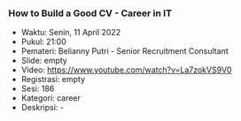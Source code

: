 ### How to Build a Good CV - Career in IT

- Waktu: Senin, 11 April 2022
- Pukul: 21:00
- Pemateri: Belianny Putri - Senior Recruitment Consultant
- Slide: empty
- Video: https://www.youtube.com/watch?v=La7zokVS9V0
- Registrasi: empty
- Sesi: 186
- Kategori: career
- Deskripsi: -
